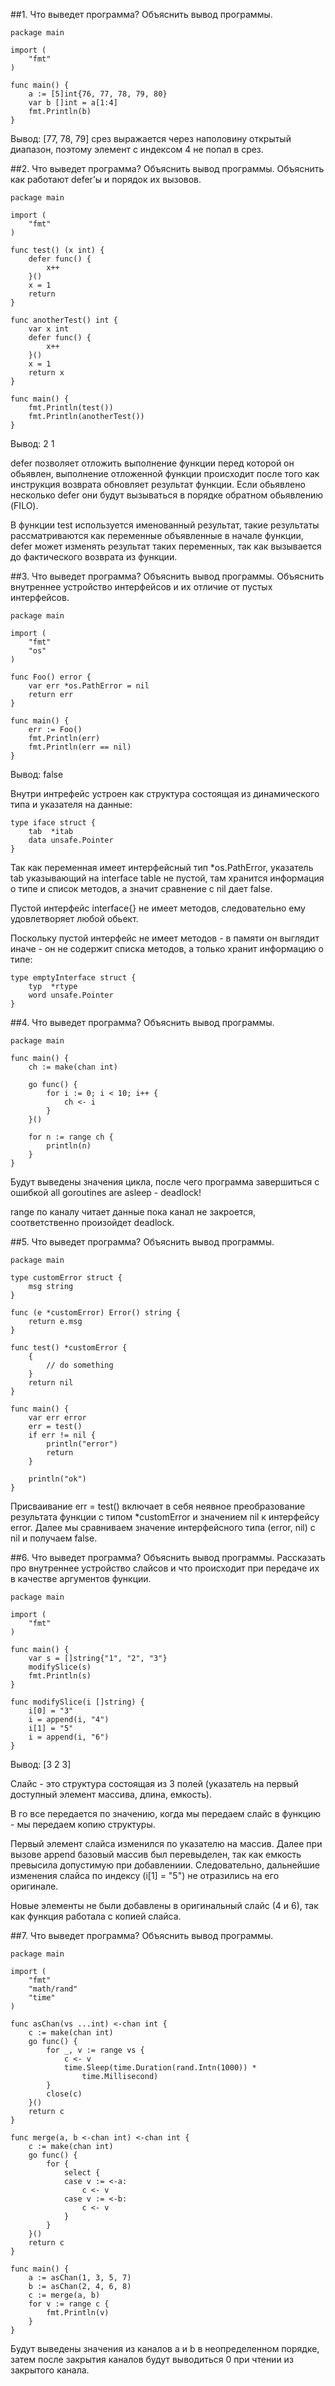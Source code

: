 ##1. Что выведет программа? Объяснить вывод программы.
```
package main

import (
    "fmt"
)

func main() {
    a := [5]int{76, 77, 78, 79, 80}
    var b []int = a[1:4]
    fmt.Println(b)
}
```

Вывод: [77, 78, 79] срез выражается через наполовину открытый диапазон, поэтому элемент с индексом 4 не попал в срез.

##2. Что выведет программа? Объяснить вывод программы. Объяснить как работают defer’ы и порядок их вызовов.
```
package main

import (
	"fmt"
)

func test() (x int) {
	defer func() {
		x++
	}()
	x = 1
	return
}

func anotherTest() int {
	var x int
	defer func() {
		x++
	}()
	x = 1
	return x
}

func main() {
	fmt.Println(test())
	fmt.Println(anotherTest())
}
```
Вывод: 2 1

defer позволяет отложить выполнение функции перед которой он обьявлен, выполнение отложенной функции происходит после того как инструкция возврата обновляет результат функции. Если обьявлено несколько defer они будут вызываться в порядке обратном обьявлению (FILO).

В функции test используется именованный результат, такие результаты рассматриваются как переменные объявленные в начале функции, defer может изменять результат таких переменных, так как вызывается до фактического возврата из функции. 

##3. Что выведет программа? Объяснить вывод программы. Объяснить внутреннее устройство интерфейсов и их отличие от пустых интерфейсов.
```
package main

import (
	"fmt"
	"os"
)

func Foo() error {
	var err *os.PathError = nil
	return err
}

func main() {
	err := Foo()
	fmt.Println(err)
	fmt.Println(err == nil)
}
```
Вывод: false

Внутри интрефейс устроен как структура состоящая из динамического типа и указателя на данные:
```
type iface struct {
	tab  *itab
	data unsafe.Pointer
}
```
Так как переменная имеет интерфейсный тип *os.PathError, указатель tab указывающий на interface table не пустой, там хранится информация о типе и список методов, а значит сравнение с nil дает false.

Пустой интерфейс interface{} не имеет методов, следовательно ему удовлетворяет любой обьект.

Поскольку пустой интерфейс не имеет методов - в памяти он выглядит иначе - он не содержит списка методов, а только хранит информацию о типе:
```
type emptyInterface struct {
	typ  *rtype
	word unsafe.Pointer
}
```

##4. Что выведет программа? Объяснить вывод программы.
```
package main

func main() {
    ch := make(chan int)
    
    go func() {
        for i := 0; i < 10; i++ {
            ch <- i
        }
    }()

    for n := range ch {
        println(n)
    }
}
```
Будут выведены значения цикла, после чего программа завершиться с ошибкой all goroutines are asleep - deadlock!

range по каналу читает данные пока канал не закроется, соответственно произойдет deadlock.

##5. Что выведет программа? Объяснить вывод программы.
```
package main

type customError struct {
    msg string
}

func (e *customError) Error() string {
    return e.msg
}

func test() *customError {
    {
        // do something
    }   
    return nil
}

func main() {
    var err error
    err = test()
    if err != nil {
        println("error")
        return  
    }
    
    println("ok")
}
```
Присваивание err = test() включает в себя неявное преобразование результата функции с типом *customError и значением nil к интерфейсу error. Далее мы сравниваем значение интерфейсного типа (error, nil) с nil и получаем false.

##6. Что выведет программа? Объяснить вывод программы. Рассказать про внутреннее устройство слайсов и что происходит при передаче их в качестве аргументов функции.
```
package main

import (
    "fmt"
)

func main() {
    var s = []string{"1", "2", "3"}
    modifySlice(s)
    fmt.Println(s)
}

func modifySlice(i []string) {
    i[0] = "3"
    i = append(i, "4")
    i[1] = "5"
    i = append(i, "6")
}
```
Вывод: [3 2 3]

Слайс - это структура состоящая из 3 полей (указатель на первый доступный элемент массива, длина, емкость).

В го все передается по значению, когда мы передаем слайс в функцию - мы передаем копию структуры.

Первый элемент слайса изменился по указателю на массив. Далее при вызове append базовый массив был перевыделен, так как емкость превысила допустимую при добавлениии. Следовательно, дальнейшие изменения слайса по индексу (i[1] = "5") не отразились на его оригинале. 

Новые элементы не были добавлены в оригинальный слайс (4 и 6), так как функция работала с копией слайса.

##7. Что выведет программа? Объяснить вывод программы.
```
package main

import (
	"fmt"
	"math/rand"
	"time"
)

func asChan(vs ...int) <-chan int {
	c := make(chan int)
	go func() {
		for _, v := range vs {
			c <- v
			time.Sleep(time.Duration(rand.Intn(1000)) *
				time.Millisecond)
		}
		close(c)
	}()
	return c
}

func merge(a, b <-chan int) <-chan int {
	c := make(chan int)
	go func() {
		for {
			select {
			case v := <-a:
				c <- v
			case v := <-b:
				c <- v
			}
		}
	}()
	return c
}

func main() {
	a := asChan(1, 3, 5, 7)
	b := asChan(2, 4, 6, 8)
	c := merge(a, b)
	for v := range c {
		fmt.Println(v)
	}
}
```
Будут выведены значения из каналов a и b в неопределенном порядке, затем после закрытия каналов будут выводиться 0 при чтении из закрытого канала.
